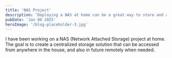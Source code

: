 ```yaml
---
title: 'NAS Project'
description: 'Deploying a NAS at home can be a great way to store and access your files.'
pubDate: 'Jan 08 2025'
heroImage: '/blog-placeholder-3.jpg'
---
```


I have been working on a NAS (Network Attached Storage) project at home. The goal is to create a centralized storage solution that can be accessed from anywhere in the house, and also in future remotely when needed.